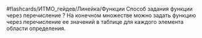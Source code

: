 #flashcards/ИТМО_гейдев/Линейка/Функции
Способ задания функции через перечисление
?
На конечном множестве можно задать функцию через перечисление ее значений в таблице для каждого элемента области определения.
